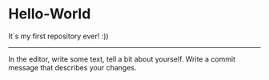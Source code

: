 # Hello-World
It`s my first repository ever! :))

--------------------------------------------------
In the editor, write some text, tell a bit about yourself.
Write a commit message that describes your changes.
